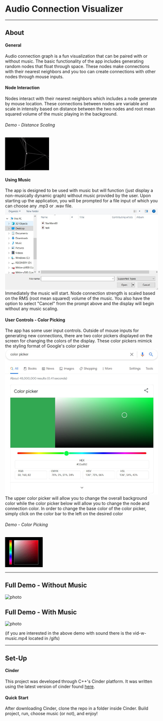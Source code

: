 # Audio Connection Visualizer
---
## About
#### General
Audio connection graph is a fun visualization that can be paired with or without music. The basic functionality
of the app includes generating random nodes that float through space. These nodes make connections with their
nearest neighbors and you too can create connections with other nodes through mouse inputs.

#### Node Interaction
Nodes interact with their nearest neighbors which includes a node generate by mouse location. These connections between
nodes are variable and scale in intensity based on distance between the two nodes and root mean squared volume of the
music playing in the background.
###### Demo - Distance Scaling
![photo](gifs/connection-scaling.gif)

#### Using Music
The app is designed to be used with music but will function (just display a non-musically dynamic graph)
without music provided by the user. Upon starting up the application, you will be prompted for a file input of 
which you can choose any .mp3 or .wav file. ![photo](gifs/music_selection.jpg) Immediately the music will start. Node connection strength is
scaled based on the RMS (root mean squared) volume of the music. You also have the option to select "Cancel" from the prompt
above and the display will begin without any music scaling.

#### User Controls - Color Picking
The app has some user input controls. Outside of mouse inputs for generating new connections, there are two
color pickers displayed on the screen for changing the colors of the display. These color pickers mimick the styling 
format of Google's color picker ![photo](gifs/google-color-picker.jpg) The upper color picker will
allow you to change the overall background color while the color picker below will allow you to change the 
node and connection color. In order to change the base color of the color picker, simply click on the color bar to the 
left on the desired color 
###### Demo - Color Picking
![photo](gifs/color-picker.gif)

---
## Full Demo - Without Music
![photo](gifs/full-demo.gif)
## Full Demo - With Music
![photo](gifs/demo-w-music.gif)

(if you are interested in the above demo with sound there is the vid-w-music.mp4 located in /gifs)

---
## Set-Up
#### Cinder
This project was developed through C++'s Cinder platform. It was written using the latest version
of cinder found [here](https://github.com/cinder/Cinder). 

#### Quick Start
After downloading Cinder, clone the repo in a folder inside Cinder. Build project, 
run, choose music (or not), and enjoy!
